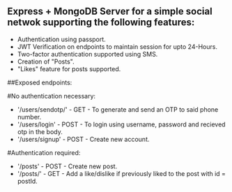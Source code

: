 ## Express + MongoDB Server for a simple social netwok supporting the following features:

  - Authentication using passport.
  - JWT Verification on endpoints to maintain session for upto 24-Hours.
  - Two-factor authentication supported using SMS.
  - Creation of "Posts".
  - "Likes" feature for posts supported.
  
##Exposed endpoints:

#No authentication necessary:
  - '/users/sendotp/<phone number>' - GET - To generate and send an OTP to said phone number.
  - '/users/login' - POST - To login using username, password and recieved otp in the body.
  - '/users/signup' - POST - Create new account.
  
#Authentication required:
  - '/posts' - POST - Create new post.
  - '/posts/<postId>' - GET - Add a like/dislike if previously liked to the post with id = postId.
  
